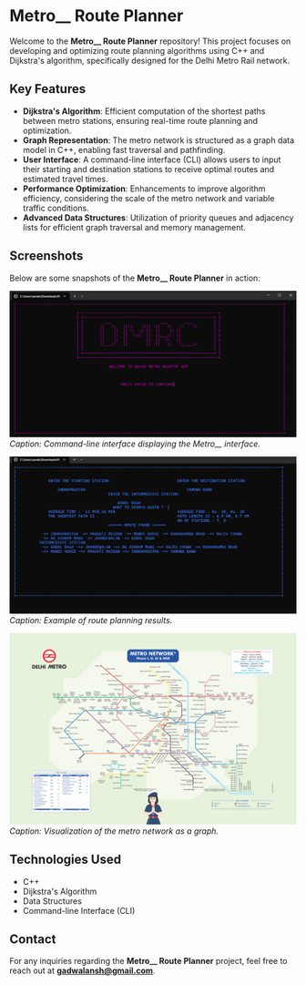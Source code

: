 # Metro__ Route Planner  

Welcome to the **Metro__ Route Planner** repository! This project focuses on developing and optimizing route planning algorithms using C++ and Dijkstra's algorithm, specifically designed for the Delhi Metro Rail network.  

## Key Features  
- **Dijkstra's Algorithm**: Efficient computation of the shortest paths between metro stations, ensuring real-time route planning and optimization.  
- **Graph Representation**: The metro network is structured as a graph data model in C++, enabling fast traversal and pathfinding.  
- **User Interface**: A command-line interface (CLI) allows users to input their starting and destination stations to receive optimal routes and estimated travel times.  
- **Performance Optimization**: Enhancements to improve algorithm efficiency, considering the scale of the metro network and variable traffic conditions.  
- **Advanced Data Structures**: Utilization of priority queues and adjacency lists for efficient graph traversal and memory management.  

## Screenshots  
Below are some snapshots of the **Metro__ Route Planner** in action:  

![Screenshot 1](1.png)  
*Caption: Command-line interface displaying the Metro__ interface.*  

![Screenshot 2](2.png)  
*Caption: Example of route planning results.*  

![Screenshot 3](image.jpg)  
*Caption: Visualization of the metro network as a graph.*  

## Technologies Used  
- C++  
- Dijkstra's Algorithm  
- Data Structures  
- Command-line Interface (CLI)  

## Contact  
For any inquiries regarding the **Metro__ Route Planner** project, feel free to reach out at **gadwalansh@gmail.com**.  
